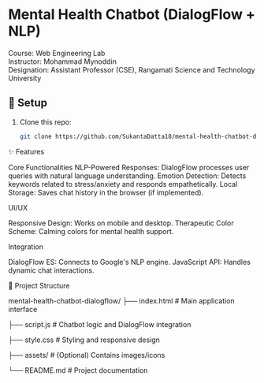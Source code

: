 # Mental Health Chatbot (DialogFlow + NLP)  

Course: Web Engineering Lab  
Instructor: Mohammad Mynoddin  
Designation: Assistant Professor (CSE), Rangamati Science and Technology University  

## 🚀 Setup  
1. Clone this repo:  
   ```bash
   git clone https://github.com/SukantaDatta18/mental-health-chatbot-dialogflow.git

✨ Features

Core Functionalities
NLP-Powered Responses: DialogFlow processes user queries with natural language understanding.
Emotion Detection: Detects keywords related to stress/anxiety and responds empathetically.
Local Storage: Saves chat history in the browser (if implemented).

UI/UX

Responsive Design: Works on mobile and desktop.
Therapeutic Color Scheme: Calming colors for mental health support.

Integration

DialogFlow ES: Connects to Google's NLP engine.
JavaScript API: Handles dynamic chat interactions.

📁 Project Structure

mental-health-chatbot-dialogflow/
├── index.html         # Main application interface

├── script.js          # Chatbot logic and DialogFlow integration

├── style.css          # Styling and responsive design

├── assets/            # (Optional) Contains images/icons

└── README.md          # Project documentation
